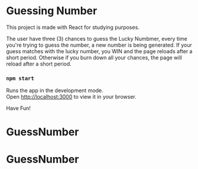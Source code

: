 # Guessing Number

This project is made with React for studying purposes.

The user have three (3) chances to guess the Lucky Numbmer,
every time you're trying to guess the number, a new number is being generated.
If your guess matches with the lucky number, you WIN and the page reloads after a short period.
Otherwise if you burn down all your chances, the page will reload after a short period.


### `npm start`

Runs the app in the development mode.\
Open [http://localhost:3000](http://localhost:3000) to view it in your browser.

Have Fun!

# GuessNumber
# GuessNumber
